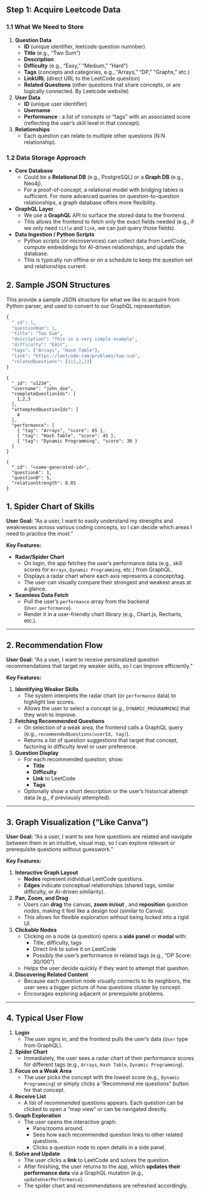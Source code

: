 ## Step 1: Acquire Leetcode Data

### 1.1 What We Need to Store

1. **Question Data**
   * **ID** (unique identifier, leetcode question numnber)
   * **Title** (e.g., “Two Sum”)
   * **Description**
   * **Difficulty** (e.g., “Easy,” “Medium,” “Hard”)
   * **Tags** (concepts and categories, e.g., “Arrays,” “DP,” “Graphs,” etc.)
   * **LinkURL** (direct URL to the LeetCode question)
   * **Related Questions** (other questions that share concepts, or are logically connected. By Leetcode website)
2. **User Data**
   * **ID** (unique user identifier)
   * **Username**
   * **Performance** : a list of concepts or “tags” with an associated score (reflecting the user’s skill level in that concept).
3. **Relationships**
   * Each question can relate to multiple other questions (N:N relationship).

### 1.2 Data Storage Approach

* **Core Database**
  * Could be a **Relational DB** (e.g., PostgreSQL) or a **Graph DB** (e.g., Neo4j).
  * For a proof-of-concept, a relational model with bridging tables is sufficient. For more advanced queries on question-to-question relationships, a graph database offers more flexibility.
* **GraphQL Layer**
  * We use a **GraphQL** API to surface the stored data to the frontend.
  * This allows the frontend to fetch only the exact fields needed (e.g., if we only need `title` and `link`, we can just query those fields).
* **Data Ingestion / Python Scripts**
  * Python scripts (or microservices) can collect data from LeetCode, compute embeddings for AI-driven relationships, and update the database.
  * This is typically run offline or on a schedule to keep the question set and relationships current.

## 2. Sample JSON Structures

This provide a sample JSON structure for what we like to acquire from Python parser, and used to convert to our GraphQL representation.

```python
{
  "_id": 1,
  "questionNum": 1,
  "title": "Two Sum",
  "description": "This is a very simple example",
  "difficulty": "EASY",
  "tags": ["Arrays", "Hash Table"],
  "link": "https://leetcode.com/problems/two-sum",
  "relatedQuestions": [112,2,13]
}
```

```user
{
  "_id": "u1234",
  "username": "john_doe",
  "completeQuestionIds": [
    1,2,3
  ],
  "attemptedQuestionIds": [
    4
  ],
  "performance": [
    { "tag": "Arrays", "score": 65 },
    { "tag": "Hash Table", "score": 45 },
    { "tag": "Dynamic Programming", "score": 30 }
  ]
}
```

```Relationship
{
  "_id": "<some-generated-id>",
  "questionA": 1,
  "questionB": 5,
  "relationStrength": 0.85
}
```


## 1. Spider Chart of Skills

**User Goal:**
“As a user, I want to easily understand my strengths and weaknesses across various coding concepts, so I can decide which areas I need to practice the most.”

**Key Features:**

* **Radar/Spider Chart**
  * On login, the app fetches the user’s performance data (e.g., skill scores for `Arrays`, `Dynamic Programming`, etc.) from GraphQL.
  * Displays a radar chart where each axis represents a concept/tag.
  * The user can visually compare their strongest and weakest areas at a glance.
* **Seamless Data Fetch**
  * Pull the user’s `performance` array from the backend (`User.performance`).
  * Render it in a user-friendly chart library (e.g., Chart.js, Recharts, etc.).

---

## 2. Recommendation Flow

**User Goal:**
“As a user, I want to receive personalized question recommendations that target my weaker skills, so I can improve efficiently.”

**Key Features:**

1. **Identifying Weaker Skills**
   * The system interprets the radar chart (or `performance` data) to highlight low scores.
   * Allows the user to select a concept (e.g., `DYNAMIC_PROGRAMMING`) that they wish to improve.
2. **Fetching Recommended Questions**
   * On selection of a weak area, the frontend calls a GraphQL query (e.g., `recommendedQuestions(userId, tag)`).
   * Returns a list of question suggestions that target that concept, factoring in difficulty level or user preference.
3. **Question Display**
   * For each recommended question, show:
     * **Title**
     * **Difficulty**
     * **Link** to LeetCode
     * **Tags**
   * Optionally show a short description or the user’s historical attempt data (e.g., if previously attempted).

---

## 3. Graph Visualization (“Like Canva”)

**User Goal:**
“As a user, I want to see how questions are related and navigate between them in an intuitive, visual map, so I can explore relevant or prerequisite questions without guesswork.”

**Key Features:**

1. **Interactive Graph Layout**
   * **Nodes** represent individual LeetCode questions.
   * **Edges** indicate conceptual relationships (shared tags, similar difficulty, or AI-driven similarity).
2. **Pan, Zoom, and Drag**
   * Users can **drag** the canvas,  **zoom in/out** , and **reposition** question nodes, making it feel like a design tool (similar to Canva).
   * This allows for flexible exploration without being locked into a rigid UI.
3. **Clickable Nodes**
   * Clicking on a node (a question) opens a **side panel** or **modal** with:
     * Title, difficulty, tags
     * Direct link to solve it on LeetCode
     * Possibly the user’s performance in related tags (e.g., “DP Score: 30/100”)
   * Helps the user decide quickly if they want to attempt that question.
4. **Discovering Related Content**
   * Because each question node visually connects to its neighbors, the user sees a bigger picture of how questions cluster by concept.
   * Encourages exploring adjacent or prerequisite problems.

---

## 4. Typical User Flow

1. **Login**
   * The user signs in, and the frontend pulls the user’s data (`User` type from GraphQL).
2. **Spider Chart**
   * Immediately, the user sees a radar chart of their performance scores for different tags (e.g., `Arrays`, `Hash Table`, `Dynamic Programming`).
3. **Focus on a Weak Area**
   * The user picks the concept with the lowest score (e.g., `Dynamic Programming`) or simply clicks a “Recommend me questions” button for that concept.
4. **Receive List**
   * A list of recommended questions appears. Each question can be clicked to open a “map view” or can be navigated directly.
5. **Graph Exploration**
   * The user opens the interactive graph:
     * Pans/zooms around.
     * Sees how each recommended question links to other related questions.
     * Clicks a question node to open details in a side panel.
6. **Solve and Update**
   * The user clicks a **link** to LeetCode and solves the question.
   * After finishing, the user returns to the app, which **updates their performance data** via a GraphQL mutation (e.g., `updateUserPerformance`).
   * The spider chart and recommendations are refreshed accordingly.
